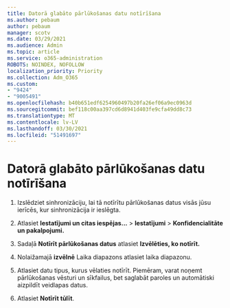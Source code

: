 ```yaml
---
title: Datorā glabāto pārlūkošanas datu notīrīšana
ms.author: pebaum
author: pebaum
manager: scotv
ms.date: 03/29/2021
ms.audience: Admin
ms.topic: article
ms.service: o365-administration
ROBOTS: NOINDEX, NOFOLLOW
localization_priority: Priority
ms.collection: Adm_O365
ms.custom:
- "9424"
- "9005491"
ms.openlocfilehash: b40b651edf6254960497b20fa26ef06a9ec0963d
ms.sourcegitcommit: bef118c00aa397cd6d8941d403fe9cfa49dd8c73
ms.translationtype: MT
ms.contentlocale: lv-LV
ms.lasthandoff: 03/30/2021
ms.locfileid: "51491697"
---
```

# <a name="clear-the-browsing-data-stored-on-your-computer"></a>Datorā glabāto pārlūkošanas datu notīrīšana

1. Izslēdziet sinhronizāciju, lai tā notīrītu pārlūkošanas datus visās jūsu ierīcēs, kur sinhronizācija ir ieslēgta.

1. Atlasiet **Iestatījumi un citas iespējas...**  >  **Iestatījumi**  >  **Konfidencialitāte un pakalpojumi.**

1. Sadaļā **Notīrīt pārlūkošanas datus** atlasiet **Izvēlēties, ko notīrīt.**

1. Nolaižamajā **izvēlnē** Laika diapazons atlasiet laika diapazonu.

1. Atlasiet datu tipus, kurus vēlaties notīrīt. Piemēram, varat noņemt pārlūkošanas vēsturi un sīkfailus, bet saglabāt paroles un automātiski aizpildīt veidlapas datus.

1. Atlasiet **Notīrīt tūlīt**.
